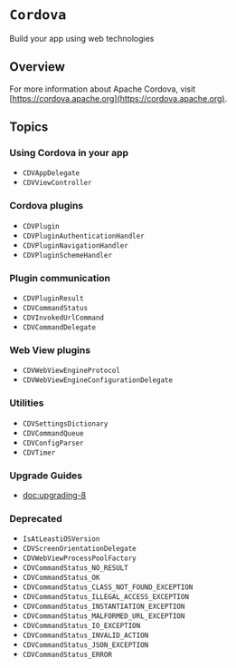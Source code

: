 # ``Cordova``
<!--
#
# Licensed to the Apache Software Foundation (ASF) under one
# or more contributor license agreements.  See the NOTICE file
# distributed with this work for additional information
# regarding copyright ownership.  The ASF licenses this file
# to you under the Apache License, Version 2.0 (the
# "License"); you may not use this file except in compliance
# with the License.  You may obtain a copy of the License at
# 
# http://www.apache.org/licenses/LICENSE-2.0
# 
# Unless required by applicable law or agreed to in writing,
# software distributed under the License is distributed on an
# "AS IS" BASIS, WITHOUT WARRANTIES OR CONDITIONS OF ANY
#  KIND, either express or implied.  See the License for the
# specific language governing permissions and limitations
# under the License.
#
-->

Build your app using web technologies

## Overview

For more information about Apache Cordova, visit [https://cordova.apache.org](https://cordova.apache.org).

## Topics

### Using Cordova in your app

- ``CDVAppDelegate``
- ``CDVViewController``

### Cordova plugins

- ``CDVPlugin``
- ``CDVPluginAuthenticationHandler``
- ``CDVPluginNavigationHandler``
- ``CDVPluginSchemeHandler``

### Plugin communication
- ``CDVPluginResult``
- ``CDVCommandStatus``
- ``CDVInvokedUrlCommand``
- ``CDVCommandDelegate``

### Web View plugins

- ``CDVWebViewEngineProtocol``
- ``CDVWebViewEngineConfigurationDelegate``

### Utilities

- ``CDVSettingsDictionary``
- ``CDVCommandQueue``
- ``CDVConfigParser``
- ``CDVTimer``

### Upgrade Guides
- <doc:upgrading-8>

### Deprecated

- ``IsAtLeastiOSVersion``
- ``CDVScreenOrientationDelegate``
- ``CDVWebViewProcessPoolFactory``
- ``CDVCommandStatus_NO_RESULT`` <!-- Swift alias -->
- ``CDVCommandStatus_OK`` <!-- Swift alias -->
- ``CDVCommandStatus_CLASS_NOT_FOUND_EXCEPTION`` <!-- Swift alias -->
- ``CDVCommandStatus_ILLEGAL_ACCESS_EXCEPTION`` <!-- Swift alias -->
- ``CDVCommandStatus_INSTANTIATION_EXCEPTION`` <!-- Swift alias -->
- ``CDVCommandStatus_MALFORMED_URL_EXCEPTION`` <!-- Swift alias -->
- ``CDVCommandStatus_IO_EXCEPTION`` <!-- Swift alias -->
- ``CDVCommandStatus_INVALID_ACTION`` <!-- Swift alias -->
- ``CDVCommandStatus_JSON_EXCEPTION`` <!-- Swift alias -->
- ``CDVCommandStatus_ERROR`` <!-- Swift alias -->
